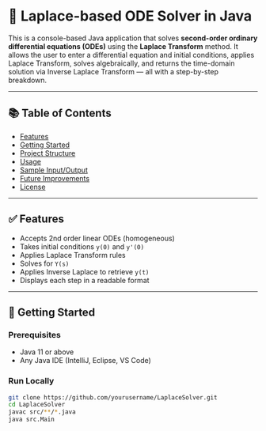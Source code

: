 # 🧠 Laplace-based ODE Solver in Java

This is a console-based Java application that solves **second-order ordinary differential equations (ODEs)** using the **Laplace Transform** method. It allows the user to enter a differential equation and initial conditions, applies Laplace Transform, solves algebraically, and returns the time-domain solution via Inverse Laplace Transform — all with a step-by-step breakdown.

---

## 📚 Table of Contents
- [Features](#features)
- [Getting Started](#getting-started)
- [Project Structure](#project-structure)
- [Usage](#usage)
- [Sample Input/Output](#sample-inputoutput)
- [Future Improvements](#future-improvements)
- [License](#license)

---

## ✅ Features

- Accepts 2nd order linear ODEs (homogeneous)
- Takes initial conditions `y(0)` and `y'(0)`
- Applies Laplace Transform rules
- Solves for `Y(s)`
- Applies Inverse Laplace to retrieve `y(t)`
- Displays each step in a readable format

---

## 🚀 Getting Started

### Prerequisites
- Java 11 or above
- Any Java IDE (IntelliJ, Eclipse, VS Code)

### Run Locally

```bash
git clone https://github.com/yourusername/LaplaceSolver.git
cd LaplaceSolver
javac src/**/*.java
java src.Main



